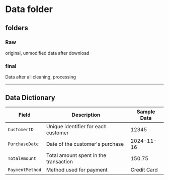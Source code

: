# Data folder

## folders

### Raw

original, unmodified data after download

### final

Data after all cleaning, processing

---

## Data Dictionary

| **Field**       | **Description**                       | **Sample Data** |
| --------------- | ------------------------------------- | --------------- |
| `CustomerID`    | Unique identifier for each customer   | 12345           |
| `PurchaseDate`  | Date of the customer's purchase       | 2024-11-16      |
| `TotalAmount`   | Total amount spent in the transaction | 150.75          |
| `PaymentMethod` | Method used for payment               | Credit Card     |
